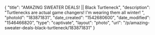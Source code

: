 {
    "title": "AMAZING SWEATER DEALS! || Black Turtleneck",
    "description": "Turtlenecks are actual game changers! I'm wearing them all winter!   ",
    "photoId": "183871831",
    "date_created": "1542680600",
    "date_modified": "1546466820",
    "type": "captivate",
    "layout": "photo",
    "url": "\/p\/amazing-sweater-deals-black-turtleneck\/183871831"
}